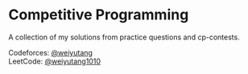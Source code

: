 # Competitive Programming
A collection of my solutions from practice questions and cp-contests.

Codeforces: [@weiyutang](https://codeforces.com/profile/weiyutang)  
LeetCode: [@weiyutang1010](https://leetcode.com/weiyutang1010/)

